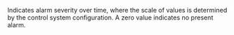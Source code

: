 Indicates alarm severity over time, where the scale of values is determined by the control system configuration. A zero value indicates no present alarm.
